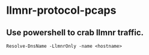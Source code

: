 # llmnr-protocol-pcaps

## Use powershell to crab llmnr traffic.
`Resolve-DnsName -LlmnrOnly -name <hostname>`
